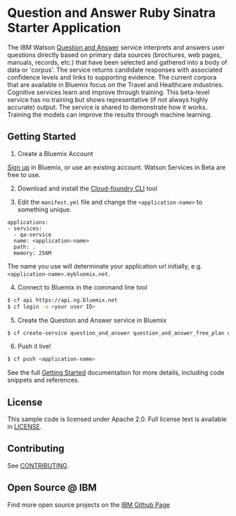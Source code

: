 # Question and Answer Ruby Sinatra Starter Application

  The IBM Watson [Question and Answer][question_and_answer] service interprets and answers user questions directly based on primary data sources (brochures, web pages, manuals, records, etc.) that have been selected and gathered into a body of data or 'corpus'. The service returns candidate responses with associated confidence levels and links to supporting evidence. The current corpora that are available in Bluemix focus on the Travel and Healthcare industries. Cognitive services learn and improve through training. This beta-level service has no training but shows representative (if not always highly accurate) output. The service is shared to demonstrate how it works. Training the models can improve the results through machine learning.

## Getting Started

1. Create a Bluemix Account

  [Sign up][sign_up] in Bluemix, or use an existing account. Watson Services in Beta are free to use.

2. Download and install the [Cloud-foundry CLI][cloud_foundry] tool

3. Edit the `manifest.yml` file and change the `<application-name>` to something unique.
  ```none
  applications:
  - services:
    - qa-service
    name: <application-name>
    path: .
    memory: 256M
  ```
  The name you use will determinate your application url initially, e.g. `<application-name>.mybluemix.net`.

4. Connect to Bluemix in the command line tool
  ```sh
  $ cf api https://api.ng.bluemix.net
  $ cf login -u <your user ID>
  ```

5. Create the Question and Answer service in Bluemix
  ```sh
  $ cf create-service question_and_answer question_and_answer_free_plan qa-service
  ```

6. Push it live!
  ```sh
  $ cf push <application-name>
  ```

See the full [Getting Started][getting_started] documentation for more details, including code snippets and references.

## License

  This sample code is licensed under Apache 2.0. Full license text is available in [LICENSE](LICENSE).

## Contributing

  See [CONTRIBUTING](https://github.rtp.raleigh.ibm.com/gattana-us/qa-ruby/blob/master/CONTRIBUTING.md).

## Open Source @ IBM
  Find more open source projects on the [IBM Github Page](http://ibm.github.io/)

[question_and_answer]: http://www.ibm.com/smarterplanet/us/en/ibmwatson/developercloud/doc/qaapi/
[cloud_foundry]: https://github.com/cloudfoundry/cli
[getting_started]: http://www.ibm.com/smarterplanet/us/en/ibmwatson/developercloud/doc/getting_started/
[sign_up]: https://apps.admin.ibmcloud.com/manage/trial/bluemix.html?cm_mmc=WatsonDeveloperCloud-_-LandingSiteGetStarted-_-x-_-CreateAnAccountOnBluemixCLI
